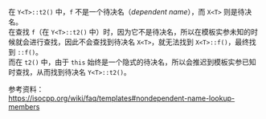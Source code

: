 在 `Y<T>::t2()` 中，`f` 不是一个待决名（*dependent name*），而 `X<T>` 则是待决名。<br/>
在查找 `f`（在 `Y<T>::t2()` 中）时，因为它不是待决名，所以在模板实参未知的时候就会进行查找，因此不会查找到待决名 `X<T>`，就无法找到 `X<T>::f()`，最终找到 `::f()`。<br/>
而在 `t2()` 中，由于 `this` 始终是一个隐式的待决名，所以会推迟到模板实参已知时查找，从而找到待决名 `Y<T>::t2()`。

参考资料：
<br/>
<https://isocpp.org/wiki/faq/templates#nondependent-name-lookup-members>
